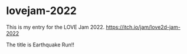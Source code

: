 # lovejam-2022

This is my entry for the LOVE Jam 2022. https://itch.io/jam/love2d-jam-2022

The title is Earthquake Run!!
